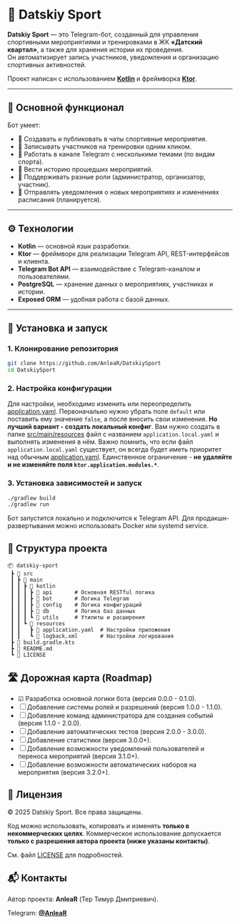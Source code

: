 # 🏐 Datskiy Sport

**Datskiy Sport** — это Telegram-бот, созданный для управления спортивными мероприятиями и тренировками в ЖК **«Датский
квартал»**, а также для хранения истории их проведения.  
Он автоматизирует запись участников, уведомления и организацию спортивных активностей.

Проект написан с использованием **[Kotlin](https://kotlinlang.org)** и фреймворка **[Ktor](https://ktor.io)**.

---

## 🧩 Основной функционал

Бот умеет:

- 📅 Создавать и публиковать в чаты спортивные мероприятия.
- 📝 Записывать участников на тренировки одним кликом.
- 💬 Работать в канале Telegram с несколькими темами (по видам спорта).
- 🧾 Вести историю прошедших мероприятий.
- 👥 Поддерживать разные роли (администратор, организатор, участник).
- 🔔 Отправлять уведомления о новых мероприятиях и изменениях расписания (планируется).

---

## ⚙️ Технологии

- **Kotlin** — основной язык разработки.
- **Ktor** — фреймворк для реализации Telegram API, REST-интерфейсов и клиента.
- **Telegram Bot API** — взаимодействие с Telegram-каналом и пользователями.
- **PostgreSQL** — хранение данных о мероприятиях, участниках и истории.
- **Exposed ORM** — удобная работа с базой данных.

---

## 🚀 Установка и запуск

### 1. Клонирование репозитория

```bash
git clone https://github.com/AnleaR/DatskiySport
cd DatskiySport
```

### 2. Настройка конфигурации

Для настройки, необходимо изменить или переопределить [application.yaml](/src/main/resources/application.yaml).
Первоначально нужно убрать поле `default` или поставить ему значение `false`, а после вносить свои изменения.
**Но лучший вариант - создать локальный конфиг**. Вам нужно создать в папке [src/main/resources](/src/main/resources)
файл с названием `application.local.yaml` и выполнять изменения в нём.
Важно помнить, что если файл `application.local.yaml` существует, он всегда будет иметь приоритет над
обычным [application.yaml](/src/main/resources/application.yaml).
Единственное ограничение - **не удаляйте и не изменяйте поля `ktor.application.modules.*`**.

### 3. Установка зависимостей и запуск

```bash
./gradlew build
./gradlew run
```

Бот запустится локально и подключится к Telegram API.
Для продакшн-развертывания можно использовать Docker или systemd service.

## 🧠 Структура проекта

```env
📦 datskiy-sport
 ┣ 📂 src
 ┃ ┣ 📂 main
 ┃ ┃ ┣ 📂 kotlin
 ┃ ┃ ┃ ┣ 📂 api       # Основная RESTful логика
 ┃ ┃ ┃ ┣ 📂 bot       # Логика Telegram
 ┃ ┃ ┃ ┣ 📂 config    # Логика конфигураций
 ┃ ┃ ┃ ┣ 📂 db        # Логика баз данных
 ┃ ┃ ┃ ┗ 📂 utils     # Утилиты и расширения
 ┃ ┃ ┗ 📂 resources
 ┃ ┃   ┣ 📜 application.yaml  # Настройки приложения
 ┃ ┃   ┗ 📜 logback.xml       # Настройки логирования
 ┣ 📜 build.gradle.kts
 ┣ 📜 README.md
 ┗ 📜 LICENSE
```

## 🛣️ Дорожная карта (Roadmap)

- ☑ Разработка основной логики бота (версия 0.0.0 - 0.1.0).
- ☐ Добавление системы ролей и разрешений (версия 1.0.0 - 1.1.0).
- ☐ Добавление команд администратора для создания событий (версия 1.1.0 - 2.0.0).
- ☐ Добавление автоматических тестов (версия 2.0.0 - 3.0.0).
- ☐ Добавление статистики (версия 3.0.0+).
- ☐ Добавление возможности уведомлений пользователей и переноса мероприятий (версия 3.1.0+).
- ☐ Добавление возможности автоматических наборов на мероприятия (версия 3.2.0+).

## 🧾 Лицензия

© 2025 Datskiy Sport. Все права защищены.

Код можно использовать, копировать и изменять **только в некоммерческих целях**.
Коммерческое использование допускается **только с разрешения автора проекта (ниже указаны контакты)**.

См. файл [LICENSE](/LICENSE) для подробностей.

## 📬 Контакты

Автор проекта: **AnleaR** (Тер Тимур Дмитриевич).

Telegram: **[@AnleaR](https://t.me/anlear)**